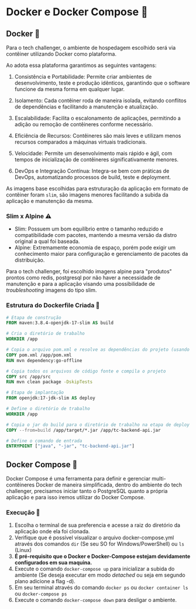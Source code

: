 # Docker e Docker Compose :rocket:

## Docker :whale:

Para o tech challenger, o ambiente de hospedagem escolhido será via contêiner utilizando Docker como plataforma.

Ao adota essa plataforma garantimos as seguintes vantagens:

1. Consistência e Portabilidade: Permite criar ambientes de desenvolvimento, teste e produção idênticos, garantindo que
   o software funcione da mesma forma em qualquer lugar.

2. Isolamento: Cada contêiner roda de maneira isolada, evitando conflitos de dependências e facilitando a manutenção e
   atualização.

3. Escalabilidade: Facilita o escalonamento de aplicações, permitindo a adição ou remoção de contêineres conforme
   necessário.

4. Eficiência de Recursos: Contêineres são mais leves e utilizam menos recursos comparados a máquinas virtuais
   tradicionais.

5. Velocidade: Permite um desenvolvimento mais rápido e ágil, com tempos de inicialização de contêineres
   significativamente menores.

6. DevOps e Integração Contínua: Integra-se bem com práticas de DevOps, automatizando processos de build, teste e
   deployment.

As imagens base escolhidas para estruturação da aplicação em formato de contêiner foram `slim`, são imagens menores
facilitando a subida da aplicação e manutenção da mesma.

### Slim x Alpine :warning:

- Slim: Possuem um bom equilíbrio entre o tamanho reduzido e compatibilidade com pacotes, mantendo a mesma versão da
  distro original a qual foi baseada.
- Alpine: Extremamente economia de espaço, porém pode exigir um conhecimento maior para configuração e gerenciamento de
  pacotes da distribuição.

Para o tech challenger, foi escolhido imagens alpine para "produtos" prontos como redis, postgresql por não haver a
necessidade de manutenção e para a aplicação visando uma possibilidade de *troubleshooting* imagens do tipo slim.

### Estrutura do Dockerfile Criada  :rotating_light:

```dockerfile
# Etapa de construção
FROM maven:3.8.4-openjdk-17-slim AS build

# Cria o diretório de trabalho
WORKDIR /app

# Copia o arquivo pom.xml e resolve as dependências do projeto (usando o cache do Docker)
COPY pom.xml /app/pom.xml
RUN mvn dependency:go-offline

# Copia todos os arquivos de código fonte e compila o projeto
COPY src /app/src
RUN mvn clean package -DskipTests

# Etapa de implantação
FROM openjdk:17-jdk-slim AS deploy

# Define o diretório de trabalho
WORKDIR /app

# Copia o jar do build para o diretório de trabalho na etapa de deploy
COPY --from=build /app/target/*.jar /app/tc-backend-api.jar

# Define o comando de entrada
ENTRYPOINT ["java", "-jar", "tc-backend-api.jar"]

```

## Docker Compose :whale:

Docker Compose é uma ferramenta para definir e gerenciar multi-contêineres Docker de maneira simplificada, dentro do
ambiente do tech challenger, precisamos iniciar tanto o PostgreSQL quanto a própria aplicação e para isso iremos
utilizar do Docker Compose.

### Execução :round_pushpin:

1. Escolha o terminal de sua preferencia e acesse a raiz do diretório da aplicação onde ela foi clonada.
2. Verifique que é possível visualizar o arquivo docker-compose.yml através dos comandos `dir` (Se seu SO for
   Windows/PowerShell) ou `ls` (Linux)
3. **É pré-requisito que o Docker e Docker-Compose estejam devidamente configurados em sua maquina.**
4. Execute o comando `docker-compose up` para inicializar a subida do ambiente (Se deseja executar em modo *detached* ou
   seja em segundo plano adicione a flag -d).
5. Em seu terminal através do comando `docker ps` ou `docker container ls` ou `docker-compose ps`
6. Execute o comando `docker-compose down` para desligar o ambiente.

